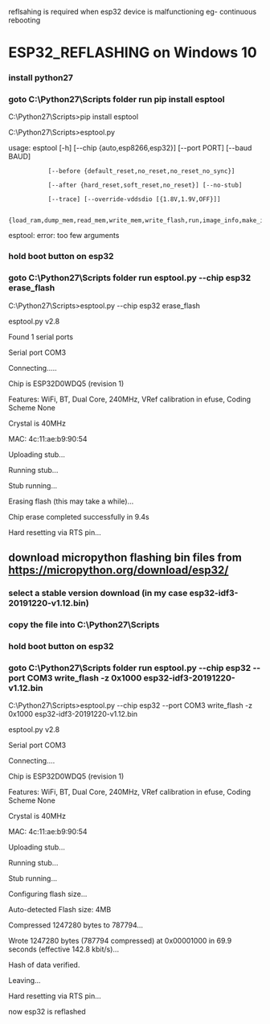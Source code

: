 reflsahing is required when esp32 device is malfunctioning
eg- continuous rebooting


# ESP32_REFLASHING on Windows 10

### install python27

### goto C:\Python27\Scripts folder run pip install esptool 
C:\Python27\Scripts>pip install esptool 


C:\Python27\Scripts>esptool.py 

usage: esptool [-h] [--chip {auto,esp8266,esp32}] [--port PORT] [--baud BAUD] 

               [--before {default_reset,no_reset,no_reset_no_sync}] 

               [--after {hard_reset,soft_reset,no_reset}] [--no-stub] 

               [--trace] [--override-vddsdio [{1.8V,1.9V,OFF}]] 

               {load_ram,dump_mem,read_mem,write_mem,write_flash,run,image_info,make_image,elf2image,read_mac,chip_id,flash_id,read_flash_status,write_flash_status,read_flash,verify_flash,erase_flash,erase_region,version} 
 
esptool: error: too few arguments 


 
### hold boot button on esp32
### goto C:\Python27\Scripts folder run esptool.py --chip esp32 erase_flash 
 
 
C:\Python27\Scripts>esptool.py --chip esp32 erase_flash 

esptool.py v2.8 

Found 1 serial ports 

Serial port COM3 

Connecting..... 

Chip is ESP32D0WDQ5 (revision 1) 

Features: WiFi, BT, Dual Core, 240MHz, VRef calibration in efuse, Coding Scheme None 

Crystal is 40MHz 

MAC: 4c:11:ae:b9:90:54 

Uploading stub... 

Running stub... 

Stub running... 

Erasing flash (this may take a while)... 

Chip erase completed successfully in 9.4s 

Hard resetting via RTS pin... 





## download micropython flashing bin files from https://micropython.org/download/esp32/ 
### select a stable version download (in my case esp32-idf3-20191220-v1.12.bin)
### copy the file into C:\Python27\Scripts
### hold boot button on esp32
### goto C:\Python27\Scripts folder run esptool.py --chip esp32 --port COM3 write_flash -z 0x1000 esp32-idf3-20191220-v1.12.bin 
 
 
C:\Python27\Scripts>esptool.py --chip esp32 --port COM3 write_flash -z 0x1000 esp32-idf3-20191220-v1.12.bin 

esptool.py v2.8 

Serial port COM3 

Connecting.... 

Chip is ESP32D0WDQ5 (revision 1) 

Features: WiFi, BT, Dual Core, 240MHz, VRef calibration in efuse, Coding Scheme None 

Crystal is 40MHz 

MAC: 4c:11:ae:b9:90:54 

Uploading stub... 

Running stub... 

Stub running... 

Configuring flash size... 

Auto-detected Flash size: 4MB 

Compressed 1247280 bytes to 787794... 

Wrote 1247280 bytes (787794 compressed) at 0x00001000 in 69.9 seconds (effective 142.8 kbit/s)... 

Hash of data verified. 

  

Leaving... 

Hard resetting via RTS pin... 

now esp32 is reflashed 
  
